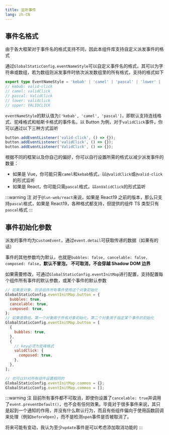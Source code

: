 ```yaml
---
title: 监听事件
lang: zh-CN
---
```


## 事件名格式

由于各大框架对于事件名的格式支持不同，因此本组件库支持自定义派发事件的格式

通过`GlobalStaticConfig.eventNameStyle`可以自定义事件名的格式，其可以为字符串或数组，若为数组则派发事件时依次派发数组里的所有格式，支持的格式如下

```ts
export type EventNameStyle = 'kebab' | 'camel' | 'pascal' | 'lower' | 'upper';
// kebab: valid-click
// camel: validClick
// pascal: ValidClick
// lower: validclick
// upper: VALIDCLICK
```

`eventNameStyle`的默认值为`['kebab', 'camel', 'pascal']`，即默认支持连线格式、驼峰格式和帕斯卡格式的事件名，以 Button 为例，对于`validClick`事件，你可以通过以下三种方式监听

```js
button.addEventListener('valid-click', () => {});
button.addEventListener('validClick', () => {});
button.addEventListener('ValidClick', () => {});
```

根据不同的框架以及你自己的偏好，你可以自行设置所需的格式以减少派发事件的数量：
- 如果是 Vue，你可能只需`camel`和`kebab`格式，以`@validClick`或`@valid-click`的形式监听
- 如果是 React，你可能只需`pascal`格式，以`onValidClick`的形式监听

:::warning 注
对于`@lun-web/react`来说，如果是 React19 之前的版本，那么只支持`pascal`格式，如果是 React19，各种格式都支持，但提供的组件 TS 类型只有`pascal`格式
:::

## 事件初始化参数

派发的事件均为`CustomEvent`，通过`event.detail`可获取传递的数据（如果有的话）

事件的其他参数均为默认，也就是`bubbles: false, cancelable: false, composed: false`，**默认不冒泡， 不可取消，不会穿越 Shadow DOM 边界**

如果需要修改，可通过`GlobalStaticConfig.eventInitMap`进行配置，支持配置每个组件所有事件的默认参数，或某个事件的默认参数

```js
// 如果是对象，则该组件所有事件使用这个对象初始化
GlobalStaticConfig.eventInitMap.button = {
  bubbles: true,
  cancelable: true,
  composed: true,
};
// 如果是数组，第一个对象用于所有对象初始化，第二个对象用于指定某个事件的初始化
GlobalStaticConfig.eventInitMap.button = [
  {
    bubbles: true,
  },
  {
    // key必须为驼峰格式
    validClick: {
      composed: true,
    },
  },
];

// 也可以针对所有组件设置相同的
GlobalStaticConfig.eventInitMap.common = {};
GlobalStaticConfig.eventInitMap.common = [];
```

:::warning 注
目前所有事件都不可取消，即使你设置了`cancelable: true`并调用了`event.preventDefault()`，也不会有任何效果。毕竟对于很多事件来说，其只是起到一个通知的作用，并没有什么默认行为，而且有些组件偏向于使用函数回调来处理（例如`beforeOpen`），而不是检测`open`事件是否被取消了。

将来可能有变动，我认为至少`update`事件是可以考虑添加取消功能的
:::
